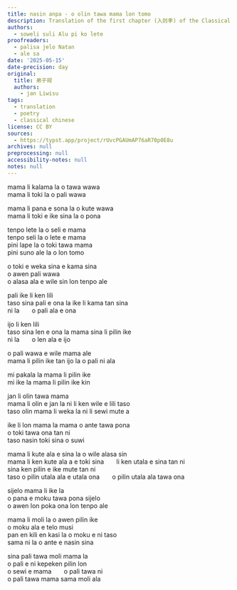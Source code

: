 ```yaml
---
title: nasin anpa - o olin tawa mama lon tomo
description: Translation of the first chapter (入则孝) of the Classical Chinese text Dizigui (弟子规).
authors:
  - soweli suli Alu pi ko lete
proofreaders:
  - palisa jelo Natan
  - ale sa
date: '2025-05-15'
date-precision: day
original:
  title: 弟子规
  authors:
    - jan Liwisu
tags:
  - translation
  - poetry
  - classical chinese
license: CC BY
sources:
  - https://typst.app/project/rUvcPGAUmAP76aR70p0E8u
archives: null
preprocessing: null
accessibility-notes: null
notes: null
---
```


mama li kalama la o tawa wawa<br>
mama li toki la o pali wawa

mama li pana e sona la o kute wawa<br>
mama li toki e ike sina la o pona

tenpo lete la o seli e mama<br>
tenpo seli la o lete e mama<br>
pini lape la o toki tawa mama<br>
pini suno ale la o lon tomo

o toki e weka sina e kama sina<br>
o awen pali wawa<br>
o alasa ala e wile sin lon tenpo ale

pali ike li ken lili<br>
taso sina pali e ona la ike li kama tan sina<br>
ni la&emsp;&emsp;o pali ala e ona

ijo li ken lili<br>
taso sina len e ona la mama sina li pilin ike<br>
ni la&emsp;&emsp;o len ala e ijo

o pali wawa e wile mama ale<br>
mama li pilin ike tan ijo la o pali ni ala

mi pakala la mama li pilin ike<br>
mi ike la mama li pilin ike kin

jan li olin tawa mama<br>
mama li olin e jan la ni li ken wile e lili taso<br>
taso olin mama li weka la ni li sewi mute a

ike li lon mama la mama o ante tawa pona<br>
o toki tawa ona tan ni<br>
taso nasin toki sina o suwi

mama li kute ala e sina la o wile alasa sin<br>
mama li ken kute ala a e toki sina&emsp;&emsp;li ken utala e sina tan ni<br>
sina ken pilin e ike mute tan ni<br>
taso o pilin utala ala e utala ona&emsp;&emsp;o pilin utala ala tawa ona

sijelo mama li ike la<br>
o pana e moku tawa pona sijelo<br>
o awen lon poka ona lon tenpo ale

mama li moli la o awen pilin ike<br>
o moku ala e telo musi<br>
pan en kili en kasi la o moku e ni taso<br>
sama ni la o ante e nasin sina

sina pali tawa moli mama la<br>
o pali e ni kepeken pilin lon<br>
o sewi e mama&emsp;&emsp;o pali tawa ni<br>
o pali tawa mama sama moli ala
